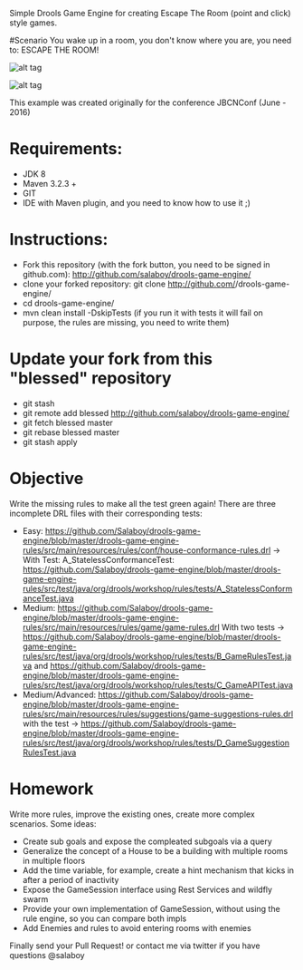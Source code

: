 Simple Drools Game Engine for creating Escape The Room (point and click) style games.

#Scenario
You wake up in a room, you don't know where you are, you need to: ESCAPE THE ROOM! 

![alt tag](https://raw.githubusercontent.com/Salaboy/drools-game-engine/master/drools-game-engine-rules/escape-the-maryland-1.jpg)

![alt tag](https://raw.githubusercontent.com/Salaboy/drools-game-engine/master/drools-game-engine-rules/escape-the-maryland-2.jpg)


This example was created originally for the conference JBCNConf (June - 2016)
# Requirements:
- JDK 8
- Maven 3.2.3 + 
- GIT 
- IDE with Maven plugin, and you need to know how to use it ;)

# Instructions:

- Fork this repository (with the fork button, you need to be signed in github.com): http://github.com/salaboy/drools-game-engine/
- clone your forked repository: git clone http://github.com/<your user>/drools-game-engine/
- cd drools-game-engine/
- mvn clean install -DskipTests (if you run it with tests it will fail on purpose, the rules are missing, you need to write them)

# Update your fork from this "blessed" repository
- git stash
- git remote add blessed http://github.com/salaboy/drools-game-engine/
- git fetch blessed master
- git rebase blessed master
- git stash apply

# Objective
Write the missing rules to make all the test green again! 
There are three incomplete DRL files with their corresponding tests:
- Easy: https://github.com/Salaboy/drools-game-engine/blob/master/drools-game-engine-rules/src/main/resources/rules/conf/house-conformance-rules.drl -> With Test: A_StatelessConformanceTest: https://github.com/Salaboy/drools-game-engine/blob/master/drools-game-engine-rules/src/test/java/org/drools/workshop/rules/tests/A_StatelessConformanceTest.java
- Medium: https://github.com/Salaboy/drools-game-engine/blob/master/drools-game-engine-rules/src/main/resources/rules/game/game-rules.drl With two tests -> https://github.com/Salaboy/drools-game-engine/blob/master/drools-game-engine-rules/src/test/java/org/drools/workshop/rules/tests/B_GameRulesTest.java and https://github.com/Salaboy/drools-game-engine/blob/master/drools-game-engine-rules/src/test/java/org/drools/workshop/rules/tests/C_GameAPITest.java
- Medium/Advanced:  https://github.com/Salaboy/drools-game-engine/blob/master/drools-game-engine-rules/src/main/resources/rules/suggestions/game-suggestions-rules.drl with the test -> https://github.com/Salaboy/drools-game-engine/blob/master/drools-game-engine-rules/src/test/java/org/drools/workshop/rules/tests/D_GameSuggestionRulesTest.java

# Homework
Write more rules, improve the existing ones, create more complex scenarios. 
Some ideas:
- Create sub goals and expose the compleated subgoals via a query
- Generalize the concept of a House to be a building with multiple rooms in multiple floors
- Add the time variable, for example, create a hint mechanism that kicks in after a period of inactivity
- Expose the GameSession interface using Rest Services and wildfly swarm
- Provide your own implementation of GameSession, without using the rule engine, so you can compare both impls
- Add Enemies and rules to avoid entering rooms with enemies

Finally send your Pull Request! or contact me via twitter if you have questions @salaboy

